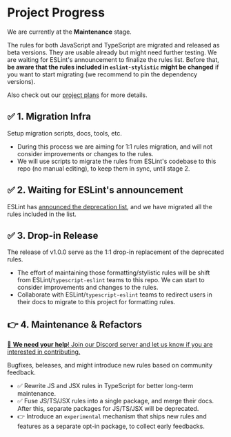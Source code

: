 # Project Progress

We are currently at the **Maintenance** stage.

The rules for both JavaScript and TypeScript are migrated and released as beta versions. They are usable already but might need further testing. We are waiting for ESLint's announcement to finalize the rules list. Before that, **be aware that the rules included in `eslint-stylistic` might be changed** if you want to start migrating (we recommend to pin the dependency versions).

Also check out our [project plans](https://github.com/eslint-stylistic/eslint-stylistic/issues/1) for more details.

## ✅ 1. Migration Infra

Setup migration scripts, docs, tools, etc.

- During this process we are aiming for 1:1 rules migration, and will not consider improvements or changes to the rules.
- We will use scripts to migrate the rules from ESLint's codebase to this repo (no manual editing), to keep them in sync, until stage 2.

## ✅ 2. Waiting for ESLint's announcement

ESLint has [announced the deprecation list](https://eslint.org/blog/2023/10/deprecating-formatting-rules/), and we have migrated all the rules included in the list.

## ✅ 3. Drop-in Release

The release of v1.0.0 serve as the 1:1 drop-in replacement of the deprecated rules.

- The effort of maintaining those formatting/stylistic rules will be shift from ESLint/`typescript-eslint` teams to this repo. We can start to consider improvements and changes to the rules.
- Collaborate with ESLint/`typescript-eslint` teams to redirect users in their docs to migrate to this project for formatting rules.

## 👉 4. Maintenance & Refactors

[👋 **We need your help**! Join our Discord server and let us know if you are interested in contributing.](https://eslint.style/chat)

Bugfixes, beleases, and might introduce new rules based on community feedback.

- ✅ Rewrite JS and JSX rules in TypeScript for better long-term maintenance.
- ✅ Fuse JS/TS/JSX rules into a single package, and merge their docs. After this, separate packages for JS/TS/JSX will be deprecated.
- 👉 Introduce an `experimental` mechanism that ships new rules and features as a separate opt-in package, to collect early feedbacks.
